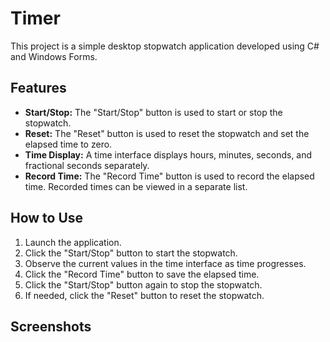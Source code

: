 # Timer
This project is a simple desktop stopwatch application developed using C# and Windows Forms.

## Features
- **Start/Stop:** The "Start/Stop" button is used to start or stop the stopwatch.
- **Reset:** The "Reset" button is used to reset the stopwatch and set the elapsed time to zero.
- **Time Display:** A time interface displays hours, minutes, seconds, and fractional seconds separately.
- **Record Time:** The "Record Time" button is used to record the elapsed time. Recorded times can be viewed in a separate list.

## How to Use
1. Launch the application.
2. Click the "Start/Stop" button to start the stopwatch.
3. Observe the current values in the time interface as time progresses.
4. Click the "Record Time" button to save the elapsed time.
5. Click the "Start/Stop" button again to stop the stopwatch.
6. If needed, click the "Reset" button to reset the stopwatch.

## Screenshots

